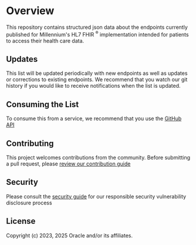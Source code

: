 # Overview

This repository contains structured json data about the endpoints currently published for Millennium's 
HL7 FHIR <sup>®</sup> implementation intended for patients to access their health care data. 

## Updates
This list will be updated periodically with new endpoints as 
well as updates or corrections to existing endpoints. We recommend that you watch our git history if you would like 
to receive notifications when the list is updated.

## Consuming the List
To consume this from a service, we recommend that you use the [GitHub API](https://developer.github.com/v3/)

## Contributing

This project welcomes contributions from the community. Before submitting a pull request, please [review our contribution guide](./CONTRIBUTING.md)

## Security

Please consult the [security guide](./SECURITY.md) for our responsible security vulnerability disclosure process

## License

Copyright (c) 2023, 2025 Oracle and/or its affiliates.
